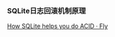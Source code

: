 ### SQLite日志回滚机制原理

[How SQLite helps you do ACID · Fly](https://fly.io/blog/sqlite-internals-rollback-journal/)

